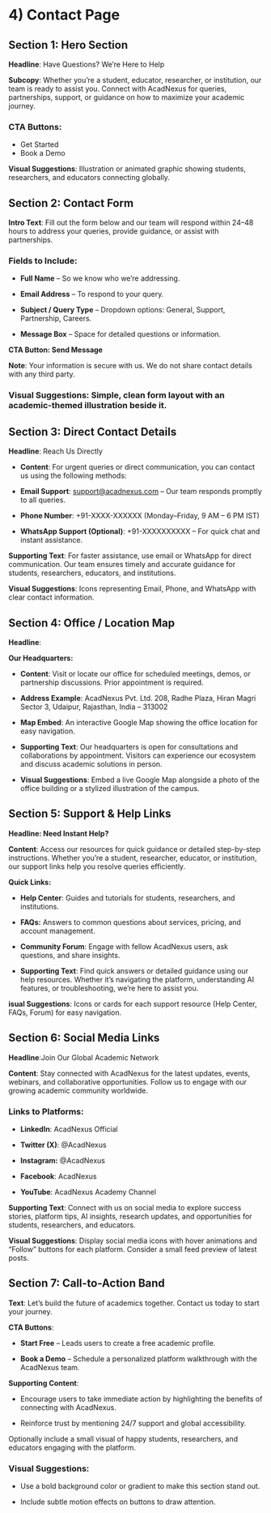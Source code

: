 # 4) Contact Page  

## Section 1: Hero Section 

**Headline**: Have Questions? We’re Here to Help 

**Subcopy**: Whether you’re a student, educator, researcher, or institution, our team is ready to assist you. Connect with AcadNexus for queries, partnerships, support, or guidance on how to maximize your academic journey. 

### CTA Buttons: 

* Get Started 
* Book a Demo 

**Visual Suggestions**: Illustration or animated graphic showing students, researchers, and educators connecting globally. 

## Section 2: Contact Form 

**Intro Text**: Fill out the form below and our team will respond within 24–48 hours to address your queries, provide guidance, or assist with partnerships. 

### **Fields to Include:**

* **Full Name** – So we know who we’re addressing. 

* **Email Address**  – To respond to your query. 

* **Subject / Query Type** – Dropdown options: General, Support, Partnership, Careers. 

* **Message Box** – Space for detailed questions or information. 

**CTA Button: Send Message**

**Note**: Your information is secure with us. We do not share contact details with any third party. 

### Visual Suggestions: Simple, clean form layout with an academic-themed illustration beside it. 

## Section 3: Direct Contact Details 

**Headline**: Reach Us Directly 

* **Content**: For urgent queries or direct communication, you can contact us using the following methods: 

* **Email Support**: support@acadnexus.com – Our team responds promptly to all queries. 

* **Phone Number**: +91-XXXX-XXXXXX (Monday–Friday, 9 AM – 6 PM IST) 

* **WhatsApp Support (Optional)**: +91-XXXXXXXXXX – For quick chat and instant assistance. 

**Supporting Text**: For faster assistance, use email or WhatsApp for direct communication. Our team ensures timely and accurate guidance for students, researchers, educators, and institutions. 

**Visual Suggestions**: Icons representing Email, Phone, and WhatsApp with clear contact information. 

## Section 4: Office / Location Map 

**Headline**: 

**Our Headquarters:**

* **Content**: Visit or locate our office for scheduled meetings, demos, or partnership discussions. Prior appointment is required. 

* **Address Example**: AcadNexus Pvt. Ltd. 208, Radhe Plaza, Hiran Magri Sector 3, Udaipur, Rajasthan, India – 313002 

* **Map Embed**: An interactive Google Map showing the office location for easy navigation. 

* **Supporting Text**: Our headquarters is open for consultations and collaborations by appointment. Visitors can experience our ecosystem and discuss academic solutions in person. 

* **Visual Suggestions**: Embed a live Google Map alongside a photo of the office building or a stylized illustration of the campus. 

## Section 5: Support & Help Links 

**Headline: Need Instant Help?** 

**Content**: Access our resources for quick guidance or detailed step-by-step instructions. Whether you’re a student, researcher, educator, or institution, our support links help you resolve queries efficiently. 

**Quick Links:** 

* **Help Center**: Guides and tutorials for students, researchers, and institutions. 

* **FAQs:** Answers to common questions about services, pricing, and account management. 

* **Community Forum**: Engage with fellow AcadNexus users, ask questions, and share insights. 

* **Supporting Text**: Find quick answers or detailed guidance using our help resources. Whether it’s navigating the platform, understanding AI features, or troubleshooting, we’re here to assist you. 

 **isual Suggestions**: Icons or cards for each support resource (Help Center, FAQs, Forum) for easy navigation. 

## Section 6: Social Media Links 

**Headline**:Join Our Global Academic Network 

**Content**: Stay connected with AcadNexus for the latest updates, events, webinars, and collaborative opportunities. Follow us to engage with our growing academic community worldwide. 

### Links to Platforms: 

* **LinkedIn**: AcadNexus Official 

* **Twitter (X)**: @AcadNexus 

* **Instagram:** @AcadNexus 

* **Facebook**: AcadNexus 

* **YouTube**: AcadNexus Academy Channel 

**Supporting Text**: Connect with us on social media to explore success stories, platform tips, AI insights, research updates, and opportunities for students, researchers, and educators. 

**Visual Suggestions**: Display social media icons with hover animations and “Follow” buttons for each platform. Consider a small feed preview of latest posts. 

## Section 7: Call-to-Action Band 

**Text**: Let’s build the future of academics together. Contact us today to start your journey. 

**CTA Buttons**: 

* **Start Free** – Leads users to create a free academic profile. 

* **Book a Demo** – Schedule a personalized platform walkthrough with the AcadNexus team. 

**Supporting Content**: 

* Encourage users to take immediate action by highlighting the benefits of connecting with AcadNexus. 

* Reinforce trust by mentioning 24/7 support and global accessibility. 

Optionally include a small visual of happy students, researchers, and educators engaging with the platform. 

### Visual Suggestions: 

* Use a bold background color or gradient to make this section stand out. 

* Include subtle motion effects on buttons to draw attention. 
